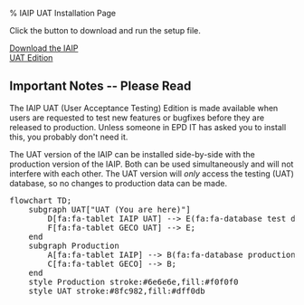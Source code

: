 % IAIP UAT Installation Page

Click the button to download and run the setup file.

[Download the IAIP<br />UAT Edition](IaipHorizon.application)

## Important Notes -- Please Read

The IAIP UAT (User Acceptance Testing) Edition is made available when users are requested to test new features or bugfixes before they are released to production. Unless someone in EPD IT has asked you to install this, you probably don't need it.

The UAT version of the IAIP can be installed side-by-side with the production version of the IAIP. Both can be used simultaneously and will not interfere with each other. The UAT version will *only* access the testing (UAT) database, so no changes to production data can be made.

<pre class="mermaid">
flowchart TD;
    subgraph UAT["UAT (You are here)"]
        D[fa:fa-tablet IAIP UAT] --> E(fa:fa-database test database);
        F[fa:fa-tablet GECO UAT] --> E;
    end
    subgraph Production
        A[fa:fa-tablet IAIP] --> B(fa:fa-database production database);
        C[fa:fa-tablet GECO] --> B;
    end
    style Production stroke:#6e6e6e,fill:#f0f0f0
    style UAT stroke:#8fc982,fill:#dff0db
</pre>

<script src="https://use.fontawesome.com/73014ea0c4.js"></script>
<script src="https://cdnjs.cloudflare.com/ajax/libs/mermaid/8.14.0/mermaid.min.js" integrity="sha512-vLumCjg7NKEQKGM+xAgBYTvQ90DVu6Eo7vS1T/iPf2feNLcrpGxvumuUUmE3CPiCUPgviyKbtpWGDbhnVnmJxg==" crossorigin="anonymous" referrerpolicy="no-referrer"></script>
<script>mermaid.initialize({startOnLoad:true,theme:'neutral'});</script>
